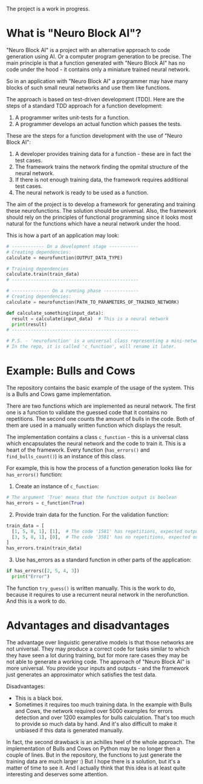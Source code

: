 The project is a work in progress.

# What is "Neuro Block AI"?

"Neuro Block AI" is a project with an alternative approach to code generation using AI. Or a computer program generation to be precise. The main principle is that a function generated with "Neuro Block AI" has no code under the hood - it contains only a miniature trained neural network. 

So in an application with "Neuro Block AI" a programmer may have many blocks of such small neural networks and use them like functions.

The approach is based on test-driven development (TDD). Here are the steps of a standard TDD approach for a function development:

1. A programmer writes unit-tests for a function.
2. A programmer develops an actual function which passes the tests.

These are the steps for a function development with the use of "Neuro Block AI":

1. A developer provides training data for a function - these are in fact the test cases.
2. The framework trains the network finding the opmital structure of the neural network.
3. If there is not enough training data, the framework requires additional test cases.
4. The neural network is ready to be used as a function.

The aim of the project is to develop a framework for generating and training these neurofunctions. The solution should be universal. Also, the framework should rely on the principles of functional programming since it looks most natural for the functions which have a neural network under the hood.

This is how a part of an application may look:
```python
# ------------ On a development stage -----------
# Creating dependencies:
calculate = neurofunction(OUTPUT_DATA_TYPE)

# Training dependencies
calculate.train(train_data)
# -----------------------------------------------

# -------------- On a running phase -------------
# Creating dependencies:
calculate = neurofunction(PATH_TO_PARAMETERS_OF_TRAINED_NETWORK)

def calculate_something(input_data):
  result = calculate(input_data)  # This is a neural network
  print(result)
# -----------------------------------------------

# P.S. - 'neurofunction' is a universal class representing a mini-network. 
# In the repo, it is called 'c_function', will rename it later.
```


# Example: Bulls and Cows

The repository contains the basic example of the usage of the system. This is a Bulls and Cows game implementation.

There are two functions which are implemented as neural network. The first one is a function to validate the guessed code that it contains no repetitions. The second one counts the amount of bulls in the code. Both of them are used in a manually written function which displays the result.

The implementation contains a class `c_function` - this is a universal class which encapsulates the neural network and the code to train it. This is a heart of the framework. Every function (`has_errors()` and `find_bulls_count()`) is an instance of this class.

For example, this is how the process of a function generation looks like for `has_errors()` function:
1. Create an instance of `c_function`:
```python
# The argument 'True' means that the function output is boolean
has_errors = c_function(True)
```
2. Provide train data for the function. For the validation function:
```python
train_data = [
  [1, 5, 8, 1], [1],  # The code '1581' has repetitions, expected output is "1"
  [3, 5, 8, 1], [0],  # The code '3581' has no repetitions, expected output is "0"
]
has_errors.train(train_data)
```
3. Use has_errors as a standard function in other parts of the application:
```python
if has_errors([2, 5, 4, 3])
  print("Error")
```

The function `try_guess()` is written manually. This is the work to do, because it requires to use a recurrent neural network in the nerofunction. And this is a work to do.

# Advantages and disadvantages

The advantage over linguistic generative models is that those networks are not universal. They may produce a correct code for tasks similar to which they have seen a lot during training, but for more rare cases they may be not able to generate a working code. The approach of "Neuro Block AI" is more universal. You provide your inputs and outputs - and the framework just generates an approximator which satisfies the test data.

Disadvantages:
* This is a black box.
* Sometimes it requires too much training data. In the example with Bulls and Cows, the network required over 5000 examples for errors detection and over 1200 examples for bulls calculation. That's too much to provide so much data by hand. And it's also difficult to make it unbiased if this data is generated manually. 

In fact, the second drawback is an achilles heel of the whole approach. The implementation of Bulls and Cows on Python may be no longer then a couple of lines. But in the repository, the functions to just generate the training data are much larger :) But I hope there is a solution, but it's a matter of time to see it. And I actually think that this idea is at least quite interesting and deserves some attention.
